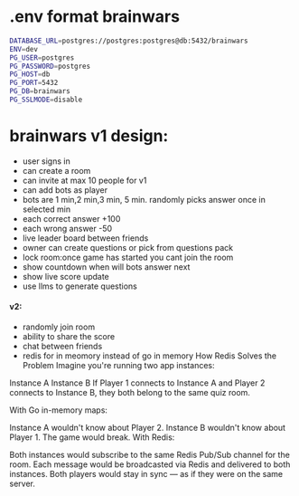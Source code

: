 # .env format brainwars
```bash
DATABASE_URL=postgres://postgres:postgres@db:5432/brainwars
ENV=dev
PG_USER=postgres
PG_PASSWORD=postgres
PG_HOST=db
PG_PORT=5432
PG_DB=brainwars
PG_SSLMODE=disable
```
# brainwars v1 design:

- user signs in
- can create a room
- can invite at max 10 people for v1
- can add bots as player 
- bots are 1 min,2 min,3 min, 5 min. randomly picks answer once in selected min
- each correct answer +100
- each wrong answer -50
- live leader board between friends
- owner can create questions or pick from questions pack
- lock room:once game has started you cant join the room
- show countdown when will bots answer next
- show live score update
- use llms to generate questions

#### v2:
- randomly join room
- ability to share the score
- chat between friends
- redis for in meomory instead of go in memory
How Redis Solves the Problem
Imagine you're running two app instances:

Instance A
Instance B
If Player 1 connects to Instance A and Player 2 connects to Instance B, they both belong to the same quiz room.

With Go in-memory maps:

Instance A wouldn't know about Player 2.
Instance B wouldn't know about Player 1.
The game would break.
With Redis:

Both instances would subscribe to the same Redis Pub/Sub channel for the room.
Each message would be broadcasted via Redis and delivered to both instances.
Both players would stay in sync — as if they were on the same server.
